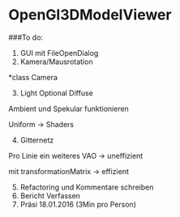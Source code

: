 # OpenGl3DModelViewer


###To do:

1. GUI mit FileOpenDialog
2. Kamera/Mausrotation 

  *class Camera

3. Light Optional Diffuse 

Ambient und Spekular funktionieren

Uniform -> Shaders

4. Gitternetz 

Pro Linie ein weiteres VAO -> uneffizient

mit transformationMatrix -> effizient

5. Refactoring und Kommentare schreiben
5. Bericht Verfassen
6. Präsi 18.01.2016 (3Min pro Person)

